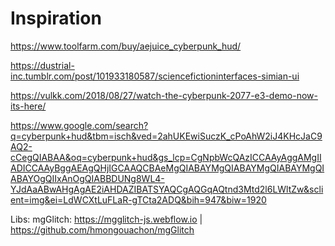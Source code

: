 # Inspiration

https://www.toolfarm.com/buy/aejuice_cyberpunk_hud/

https://dustrial-inc.tumblr.com/post/101933180587/sciencefictioninterfaces-simian-ui

https://vulkk.com/2018/08/27/watch-the-cyberpunk-2077-e3-demo-now-its-here/

https://www.google.com/search?q=cyberpunk+hud&tbm=isch&ved=2ahUKEwiSuczK_cPoAhW2iJ4KHcJaC9AQ2-cCegQIABAA&oq=cyberpunk+hud&gs_lcp=CgNpbWcQAzICCAAyAggAMgIIADICCAAyBggAEAgQHjIGCAAQCBAeMgQIABAYMgQIABAYMgQIABAYMgQIABAYOgQIIxAnOgQIABBDUNg8WL4-YJdAaABwAHgAgAE2iAHDAZIBATSYAQCgAQGqAQtnd3Mtd2l6LWltZw&sclient=img&ei=LdWCXtLuFLaR-gTCta2ADQ&bih=947&biw=1920


Libs:
mgGlitch: https://mgglitch-js.webflow.io | https://github.com/hmongouachon/mgGlitch